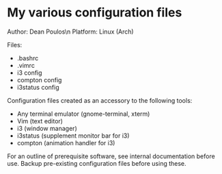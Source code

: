 # My various configuration files

Author:     Dean Poulos\n
Platform:   Linux (Arch)

Files:
 - .bashrc
 - .vimrc  
 - i3 config 
 - compton config
 - i3status config


Configuration files created as an accessory to the following tools:

 - Any terminal emulator (gnome-terminal, xterm)
 - Vim (text editor)
 - i3 (window manager)
 - i3status (supplement monitor bar for i3)
 - compton (animation handler for i3)

For an outline of prerequisite software, see internal documentation before use.
Backup pre-existing configuration files before using these.


